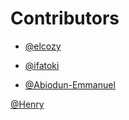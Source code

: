 # Contributors
-  [@elcozy](https://github.com/elcozy)

-  [@ifatoki](https://github.com/ifatoki)

- [@Abiodun-Emmanuel](https://github.com/Abiodun-Emmanuel)

[@Henry](https://github.com/midedev)
